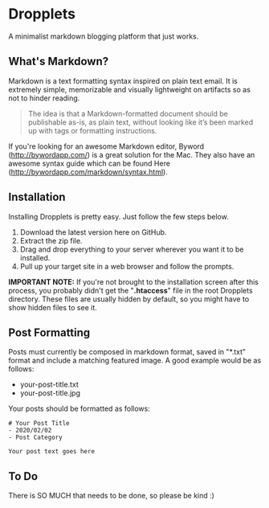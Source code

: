 Dropplets
=========

A minimalist markdown blogging platform that just works.

## What's Markdown?
Markdown is a text formatting syntax inspired on plain text email. It is extremely simple, memorizable and visually lightweight on artifacts so as not to hinder reading.

> The idea is that a Markdown-formatted document should be publishable as-is, as plain text, without looking like it’s been marked up with tags or formatting instructions.

If you're looking for an awesome Markdown editor, Byword (http://bywordapp.com/) is a great solution for the Mac. They also have an awesome syntax guide which can be found Here (http://bywordapp.com/markdown/syntax.html).

## Installation
Installing Dropplets is pretty easy. Just follow the few steps below.

1. Download the latest version here on GitHub.
2. Extract the zip file.
3. Drag and drop everything to your server wherever you want it to be installed. 
4. Pull up your target site in a web browser and follow the prompts.

**IMPORTANT NOTE:** If you're not brought to the installation screen after this process, you probably didn't get the "**.htaccess**" file in the root Dropplets directory. These files are usually hidden by default, so you might have to show hidden files to see it.

## Post Formatting
Posts must currently be composed in markdown format, saved in "*.txt" format and include a matching featured image. A good example would be as follows:

- your-post-title.txt
- your-post-title.jpg

Your posts should be formatted as follows:

    # Your Post Title
    - 2020/02/02
    - Post Category

    Your post text goes here

## To Do
There is SO MUCH that needs to be done, so please be kind :)
